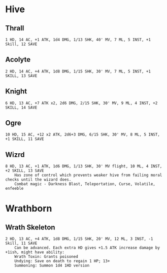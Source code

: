 # Hive

## Thrall
    1 HD, 14 AC, +1 ATK, 1d4 DMG, 1/13 SHK, 40' MV, 7 ML, 5 INST, +1 Skill, 12 SAVE
## Acolyte
    2 HD, 14 AC, +4 ATK, 1d8 DMG, 1/15 SHK, 30' MV, 7 ML, 5 INST, +1 SKILL, 13 SAVE
## Knight
    6 HD, 13 AC, +7 ATK x2, 2d6 DMG, 2/15 SHK, 30' MV, 9 ML, 4 INST, +2 SKILL, 14 SAVE
## Ogre
    10 HD, 15 AC, +12 x2 ATK, 2d6+3 DMG, 6/15 SHK, 30' MV, 8 ML, 5 INST, +1 SKILL, 11 SAVE
## Wizrd
    8 HD, 13 AC, +1 ATK, 1d6 DMG, 1/13 SHK, 30' MV flight, 10 ML, 4 INST, +2 SKILL, 13 SAVE
        Has zone of control which prevents weaker hive from failing moral checks until the wizard does.
        Combat magic - Darkness Blast, Teleportation, Curse, Volatile, enfeeble

# Wrathborn

## Wrath Skeleton
    2 HD, 13 AC, +4 ATK, 1d8 DMG, 1/15 SHK, 20' MV, 12 ML, 3 INST, -1 Skill, 11 SAVE
        Can be advanced. Each extra HD gives +1.5 ATK increase damage by +1ish, might have ability:
        Wrath Toxin: Grants poisoned
        Undying: Save on death to regain 1 HP; 13+
        Summoning: Summon 1d4 1HD version
        